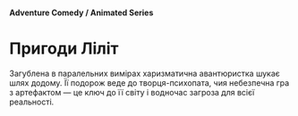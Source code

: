 #### Adventure Comedy / Animated Series

# Пригоди Ліліт

Загублена в паралельних вимірах харизматична авантюристка шукає шлях додому. Її подорож веде до творця-психопата, чия небезпечна гра з артефактом — це ключ до її світу і водночас загроза для всієї реальності.
